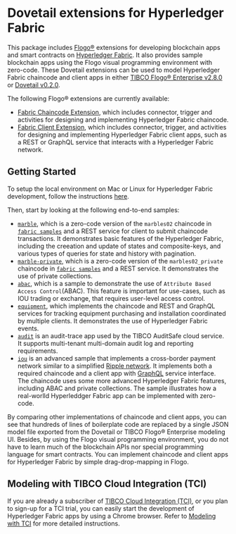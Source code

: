 # Dovetail extensions for Hyperledger Fabric
This package includes [Flogo®](https://www.flogo.io/) extensions for developing blockchain apps and smart contracts on [Hyperledger Fabric](https://www.hyperledger.org/projects/fabric).  It also provides sample blockchain apps using the Flogo visual programming environment with zero-code.  These Dovetail extensions can be used to model Hyperledger Fabric chaincode and client apps in either [TIBCO Flogo® Enterprise v2.8.0](https://docs.tibco.com/products/tibco-flogo-enterprise-2-8-0) or [Dovetail v0.2.0](https://github.com/TIBCOSoftware/dovetail).

The following Flogo® extensions are currently available:
- [Fabric Chaincode Extension](fabric), which includes connector, trigger and activities for designing and implementing Hyperledger Fabric chaincode.
- [Fabric Client Extension](fabclient), which includes connector, trigger, and activities for designing and implementing Hyperledger Fabric client apps, such as a REST or GraphQL service that interacts with a Hyperledger Fabric network.

## Getting Started
To setup the local environment on Mac or Linux for Hyperledger Fabric development, follow the instructions [here](development.md).

Then, start by looking at the following end-to-end samples:
- [`marble`](samples/marble), which is a zero-code version of the `marbles02` chaincode in [`fabric samples`](https://github.com/hyperledger/fabric-samples/tree/release-1.4/chaincode) and a REST service for client to submit chaincode transactions.  It demonstrates basic features of the Hyperledger Fabric, including the creeation and update of states and composite-keys, and various types of queries for state and history with pagination.
- [`marble-private`](samples/marble-private), which is a zero-code version of the `marbles02_private` chaincode in [`fabric samples`](https://github.com/hyperledger/fabric-samples/tree/release-1.4/chaincode) and a REST service.  It demonstrates the use of private collections.
- [`abac`](samples/abac), which is a sample to demonstrate the use of `Attribute Based Access Control`(ABAC). This feature is important for use-cases, such as IOU trading or exchange, that requires user-level access control.
- [`equipment`](samples/equipment), which implements the chaincode and REST and GraphQL services for tracking equipment purchasing and installation coordinated by multiple clients. It demonstrates the use of Hyperledger Fabric events.
- [`audit`](samples/audit) is an audit-trace app used by the TIBCO AuditSafe cloud service. It supports multi-tenant multi-domain audit log and reporting requirements.
- [`iou`](samples/iou) is an advanced sample that implements a cross-border payment network similar to a simplified [Ripple network](https://www.ripple.com/files/ripple_product_overview.pdf). It implements both a required chaincode and a client app with [GraphQL](https://graphql.org/) service interface.  The chaincode uses some more advanced Hyperledger Fabric features, including ABAC and private collections.  The sample illustrates how a real-worlld Hyperleddger Fabric app can be implemented with zero-code.

By comparing other implementations of chaincode and client apps, you can see that hundreds of lines of boilerplate code are replaced by a single JSON model file exported from the Dovetail or TIBCO Flogo® Enterprise modeling UI.  Besides, by using the Flogo visual programming environment, you do not have to learn much of the blockchain APIs nor special programming language for smart contracts.  You can implement chaincode and client apps for Hyperledger Fabric by simple drag-drop-mapping in Flogo.

## Modeling with TIBCO Cloud Integration (TCI)
If you are already a subscriber of [TIBCO Cloud Integration (TCI)](https://cloud.tibco.com/), or you plan to sign-up for a TCI trial, you can easily start the development of Hyperledger Fabric apps by using a Chrome browser.  Refer to [Modeling with TCI](tci) for more detailed instructions.
